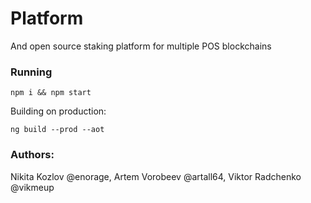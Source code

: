 # Platform

And open source staking platform for multiple POS blockchains 

### Running

```npm i && npm start```

Building on production: 

```ng build --prod --aot```

### Authors: 

Nikita Kozlov @enorage, Artem Vorobeev @artall64, Viktor Radchenko @vikmeup


